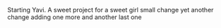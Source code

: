 Starting Yavi. A sweet project for a sweet girl
small change
yet another change
adding one more
and another
last one
